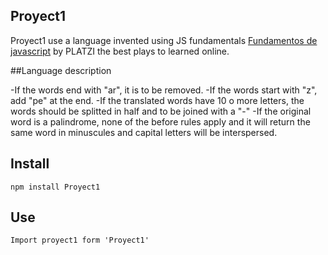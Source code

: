 ## Proyect1

Proyect1 use a language invented using JS fundamentals [Fundamentos de javascript](https://platzi.com/clases/fundamentos-javascript) by PLATZI the best plays to learned online.

##Language description

-If the words end with "ar", it is to be removed.
-If the words start with "z", add "pe" at the end.
-If the translated words  have 10 o more letters, the words should be splitted in half and to be joined with a "-"
-If the original word is a palindrome, none of the before rules apply and it will return the same word in minuscules and capital letters will be interspersed.
## Install
```
npm install Proyect1
```

## Use

```
Import proyect1 form 'Proyect1'
```

